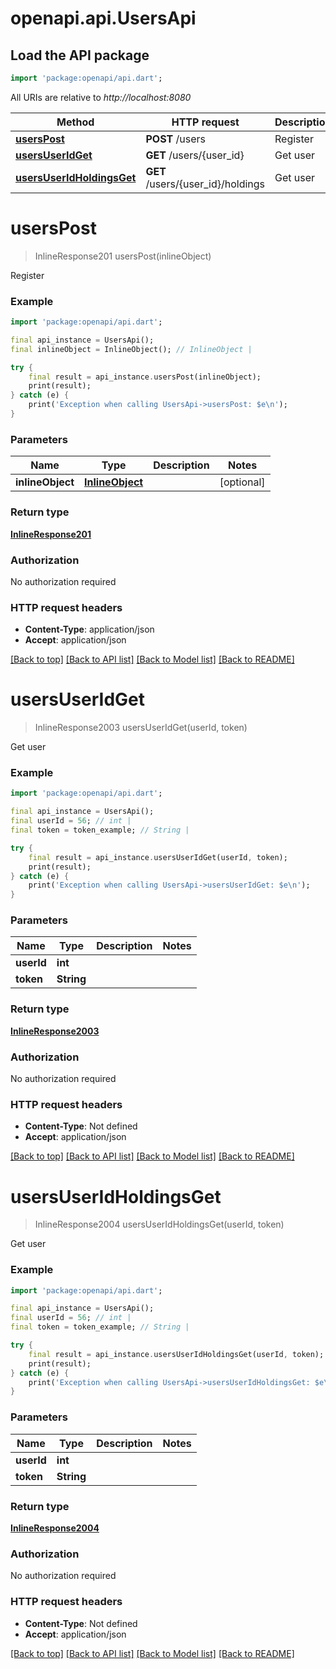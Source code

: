 # openapi.api.UsersApi

## Load the API package
```dart
import 'package:openapi/api.dart';
```

All URIs are relative to *http://localhost:8080*

Method | HTTP request | Description
------------- | ------------- | -------------
[**usersPost**](UsersApi.md#userspost) | **POST** /users | Register
[**usersUserIdGet**](UsersApi.md#usersuseridget) | **GET** /users/{user_id} | Get user
[**usersUserIdHoldingsGet**](UsersApi.md#usersuseridholdingsget) | **GET** /users/{user_id}/holdings | Get user


# **usersPost**
> InlineResponse201 usersPost(inlineObject)

Register

### Example 
```dart
import 'package:openapi/api.dart';

final api_instance = UsersApi();
final inlineObject = InlineObject(); // InlineObject | 

try { 
    final result = api_instance.usersPost(inlineObject);
    print(result);
} catch (e) {
    print('Exception when calling UsersApi->usersPost: $e\n');
}
```

### Parameters

Name | Type | Description  | Notes
------------- | ------------- | ------------- | -------------
 **inlineObject** | [**InlineObject**](InlineObject.md)|  | [optional] 

### Return type

[**InlineResponse201**](InlineResponse201.md)

### Authorization

No authorization required

### HTTP request headers

 - **Content-Type**: application/json
 - **Accept**: application/json

[[Back to top]](#) [[Back to API list]](../README.md#documentation-for-api-endpoints) [[Back to Model list]](../README.md#documentation-for-models) [[Back to README]](../README.md)

# **usersUserIdGet**
> InlineResponse2003 usersUserIdGet(userId, token)

Get user

### Example 
```dart
import 'package:openapi/api.dart';

final api_instance = UsersApi();
final userId = 56; // int | 
final token = token_example; // String | 

try { 
    final result = api_instance.usersUserIdGet(userId, token);
    print(result);
} catch (e) {
    print('Exception when calling UsersApi->usersUserIdGet: $e\n');
}
```

### Parameters

Name | Type | Description  | Notes
------------- | ------------- | ------------- | -------------
 **userId** | **int**|  | 
 **token** | **String**|  | 

### Return type

[**InlineResponse2003**](InlineResponse2003.md)

### Authorization

No authorization required

### HTTP request headers

 - **Content-Type**: Not defined
 - **Accept**: application/json

[[Back to top]](#) [[Back to API list]](../README.md#documentation-for-api-endpoints) [[Back to Model list]](../README.md#documentation-for-models) [[Back to README]](../README.md)

# **usersUserIdHoldingsGet**
> InlineResponse2004 usersUserIdHoldingsGet(userId, token)

Get user

### Example 
```dart
import 'package:openapi/api.dart';

final api_instance = UsersApi();
final userId = 56; // int | 
final token = token_example; // String | 

try { 
    final result = api_instance.usersUserIdHoldingsGet(userId, token);
    print(result);
} catch (e) {
    print('Exception when calling UsersApi->usersUserIdHoldingsGet: $e\n');
}
```

### Parameters

Name | Type | Description  | Notes
------------- | ------------- | ------------- | -------------
 **userId** | **int**|  | 
 **token** | **String**|  | 

### Return type

[**InlineResponse2004**](InlineResponse2004.md)

### Authorization

No authorization required

### HTTP request headers

 - **Content-Type**: Not defined
 - **Accept**: application/json

[[Back to top]](#) [[Back to API list]](../README.md#documentation-for-api-endpoints) [[Back to Model list]](../README.md#documentation-for-models) [[Back to README]](../README.md)

